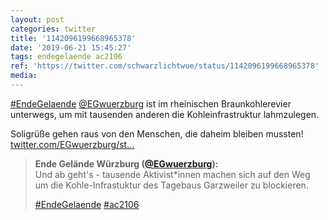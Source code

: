 ```yaml
---
layout: post
categories: twitter
title: '1142096199668965378'
date: '2019-06-21 15:45:27'
tags: endegelaende ac2106
ref: 'https://twitter.com/schwarzlichtwue/status/1142096199668965378'
media:
---
```

[#EndeGelaende](/t/endegelaende) [@EGwuerzburg](https://twitter.com/EGwuerzburg) ist im rheinischen Braunkohlerevier unterwegs, um mit tausenden anderen die Kohleinfrastruktur lahmzulegen.



Soligrüße gehen raus von den Menschen, die daheim bleiben mussten! [twitter.com/EGwuerzburg/st…](https://twitter.com/EGwuerzburg/status/1141974419809681408) 


> <b>Ende Gelände Würzburg ([@EGwuerzburg](https://twitter.com/EGwuerzburg)):</b>  
>Und ab geht's - tausende Aktivist\*innen machen sich auf den Weg um die Kohle-Infrastuktur des Tagebaus Garzweiler zu blockieren.  
>  
>  
>  
>[#EndeGelaende](/t/endegelaende) [#ac2106](/t/ac2106)    
>  
>  

